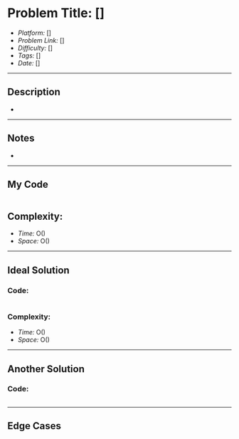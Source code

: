 # Problem Title: []
- *Platform:* []
- *Problem Link:* []
- *Difficulty:* []
- *Tags:* []
- *Date:* []

-----------

## Description
-

-----------

## Notes
- 

-----------

## My Code 
```cpp

```
## Complexity:
- *Time:* O()
- *Space:* O()

-----------

## Ideal Solution
### Code:
```cpp

```

### Complexity:
- *Time:* O()
- *Space:* O()

-----------

## Another Solution
### Code:
```cpp

```
-----------

## Edge Cases